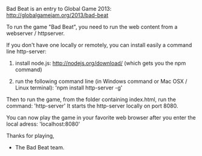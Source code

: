 Bad Beat is an entry to Global Game 2013: http://globalgamejam.org/2013/bad-beat

To run the game "Bad Beat", you need to run the web content from a webserver / httpserver.

If you don't have one locally or remotely, you can install easily a command line http-server:

1) install node.js:
http://nodejs.org/download/ (which gets you the npm command)

2) run the following command line (in Windows command or Mac OSX / Linux terminal):
'npm install http-server -g'


Then to run the game, from the folder containing index.html, run the command: 'http-server'
It starts the http-server locally on port 8080.

You can now play the game in your favorite web browser after you enter the local adress:
'localhost:8080'

Thanks for playing,

- The Bad Beat team.

